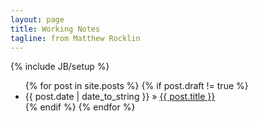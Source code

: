 ```yaml
---
layout: page
title: Working Notes
tagline: from Matthew Rocklin
---
```

{% include JB/setup %}

<ul class="posts">
  {% for post in site.posts %}
    {% if post.draft != true %}
    <li><span>{{ post.date | date_to_string }}</span> &raquo; <a href="{{ BASE_PATH }}{{ post.url }}">{{ post.title }}</a></li>
    {% endif %}
  {% endfor %}
</ul>
